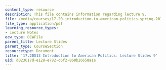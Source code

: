 ```yaml
---
content_type: resource
description: This file contains information regarding lecture 9.
file: /media/courses/17-20-introduction-to-american-politics-spring-2013/d023617de128e782c6f2860b26658a1a_MIT17_20S13_Lecture9.pdf
file_type: application/pdf
learning_resource_types:
- Lecture Notes
ocw_type: OCWFile
parent_title: Lecture Slides
parent_type: CourseSection
resourcetype: Document
title: '17.20S13 Introduction to American Politics: Lecture Slides 9'
uid: d023617d-e128-e782-c6f2-860b26658a1a
---
```


